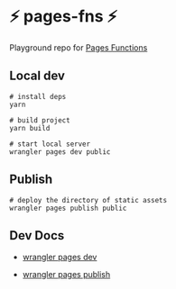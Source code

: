 # ⚡️ pages-fns ⚡️
Playground repo for [Pages Functions](https://developers.cloudflare.com/pages/platform/functions)

## Local dev
```
# install deps
yarn

# build project
yarn build

# start local server
wrangler pages dev public
```

## Publish 

```
# deploy the directory of static assets
wrangler pages publish public
```

## Dev Docs
- [wrangler pages dev](https://developers.cloudflare.com/workers/wrangler/commands/#dev-1)

- [wrangler pages publish](https://developers.cloudflare.com/workers/wrangler/commands/#publish-1)


